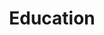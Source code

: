 ---
title: Education
backgroundImage: images/page-header-backgrounds/education-programs.jpg
description: We offer resources, content, and programs for educators and students
  of all levels.
type: card-gallery
---
